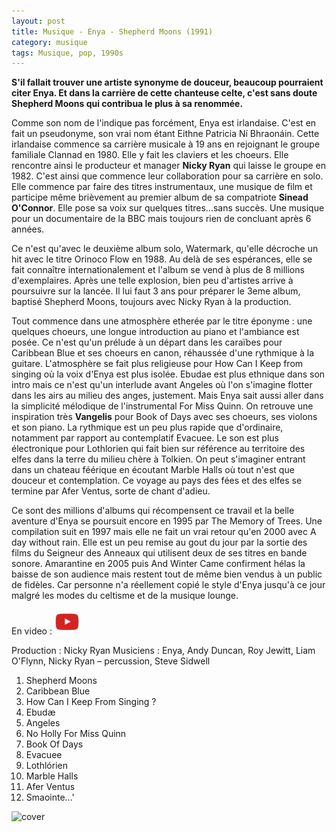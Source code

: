 ```yaml
---
layout: post
title: Musique - Enya - Shepherd Moons (1991)
category: musique
tags: Musique, pop, 1990s
---
```


**S'il fallait trouver une artiste synonyme de douceur, beaucoup pourraient citer Enya. Et dans la carrière de cette chanteuse celte, c'est sans doute Shepherd Moons qui contribua le plus à sa renommée.**

Comme son nom de l'indique pas forcément, Enya est irlandaise. C'est en fait un pseudonyme, son vrai nom étant Eithne Patricia Ní Bhraonáin. Cette irlandaise commence sa carrière musicale à 19 ans en rejoignant le groupe familiale Clannad en 1980. Elle y fait les claviers et les choeurs. Elle rencontre ainsi le producteur et manager **Nicky Ryan** qui laisse le groupe en 1982. C'est ainsi que commence leur collaboration pour sa carrière en solo. Elle commence par faire des titres instrumentaux, une musique de film et participe même brièvement au premier album de sa compatriote **Sinead O'Connor**. Elle pose sa voix sur quelques titres...sans succès. Une musique pour un documentaire de la BBC mais toujours rien de concluant après 6 années.

Ce n'est qu'avec le deuxième album solo, Watermark, qu'elle décroche un hit avec le titre Orinoco Flow en 1988. Au delà de ses espérances, elle se fait connaître internationalement et l'album se vend à plus de 8 millions d'exemplaires. Après une telle explosion, bien peu d'artistes arrive à poursuivre sur la lancée. Il lui faut 3 ans pour préparer le 3eme album, baptisé Shepherd Moons, toujours avec Nicky Ryan à la production.

Tout commence dans une atmosphère etherée par le titre éponyme : une quelques choeurs, une longue introduction au piano et l'ambiance est posée. Ce n'est qu'un prélude à un départ dans les caraïbes pour Caribbean Blue et ses choeurs en canon, réhaussée d'une rythmique à la guitare. L'atmosphère se fait plus religieuse pour How Can I Keep from singing où la voix d'Enya est plus isolée. Ebudae est plus ethnique dans son intro mais ce n'est qu'un interlude avant Angeles où l'on s'imagine flotter dans les airs au milieu des anges, justement. Mais Enya sait aussi aller dans la simplicité mélodique de l'instrumental For Miss Quinn. On retrouve une inspiration très **Vangelis** pour Book of Days avec ses choeurs, ses violons et son piano. La rythmique est un peu plus rapide que d'ordinaire, notamment par rapport au contemplatif Evacuee. Le son est plus électronique pour Lothlorien qui fait bien sur référence au territoire des elfes dans la terre du milieu chère à Tolkien. On peut s'imaginer entrant dans un chateau féérique en écoutant Marble Halls où tout n'est que douceur et contemplation. Ce voyage au pays des fées et des elfes se termine par Afer Ventus, sorte de chant d'adieu.

Ce sont des millions d'albums qui récompensent ce travail et la belle aventure d'Enya se poursuit encore en 1995 par The Memory of Trees. Une compilation suit en 1997 mais elle ne fait un vrai retour qu'en 2000 avec A day without rain. Elle est un peu remise au gout du jour par la sortie des films du Seigneur des Anneaux qui utilisent deux de ses titres en bande sonore. Amarantine en 2005 puis And Winter Came confirment hélas la baisse de son audience mais restent tout de même bien vendus à un public de fidèles. Car personne n'a réellement copié le style d'Enya jusqu'à ce jour malgré les modes du celtisme et de la musique lounge.

En video : [![video](/images/youtube.png)](https://www.youtube.com/watch?v=Jl8iYAo90pE)

Production : Nicky Ryan Musiciens : Enya, Andy Duncan, Roy Jewitt, Liam O'Flynn, Nicky Ryan – percussion, Steve Sidwell

1. Shepherd Moons 
2. Caribbean Blue 
3. How Can I Keep From Singing ? 
4. Ebudæ 
5. Angeles 
6. No Holly For Miss Quinn 
7. Book Of Days 
8. Evacuee 
9. Lothlórien 
10. Marble Halls 
11. Afer Ventus 
12. Smaointe...'

![cover](https://filedn.eu/llqi9IBxlYouGRXYG2xlROb/img/2009/enyashepherd.jpg)
